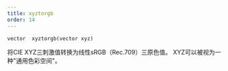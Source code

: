 ```yaml
---
title: xyztorgb
order: 14
---
```

`vector  xyztorgb(vector xyz)`

将CIE XYZ三刺激值转换为线性sRGB（Rec.709）三原色值。
XYZ可以被视为一种"通用色彩空间"。
